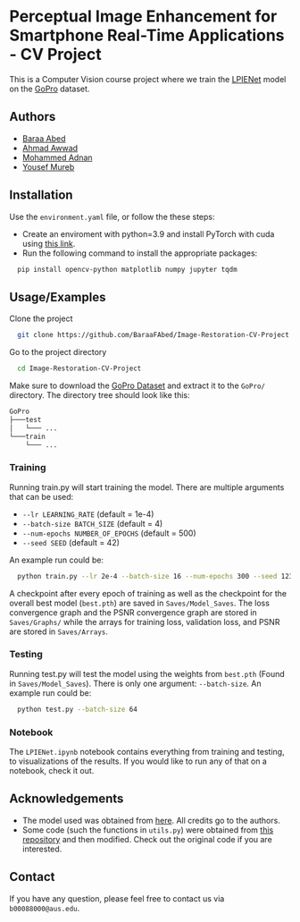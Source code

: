 
# Perceptual Image Enhancement for Smartphone Real-Time Applications - CV Project

This is a Computer Vision course project where we train the [LPIENet](https://arxiv.org/pdf/2210.13552) model on the [GoPro](https://seungjunnah.github.io/Datasets/gopro.html) dataset.


## Authors

- [Baraa Abed](https://github.com/BaraaFAbed)
- [Ahmad Awwad](https://github.com/41686d6564)
- [Mohammed Adnan](https://github.com/Hamody23)
- [Yousef Mureb](https://github.com/yousefmureb)


## Installation

Use the `environment.yaml` file, or follow the these steps:
*  Create an enviroment with python=3.9 and install PyTorch with cuda using [this link](https://pytorch.org/get-started/locally/).
*  Run the following command to install the appropriate packages:

```bash
  pip install opencv-python matplotlib numpy jupyter tqdm

```

## Usage/Examples

Clone the project

```bash
  git clone https://github.com/BaraaFAbed/Image-Restoration-CV-Project.git
```

Go to the project directory

```bash
  cd Image-Restoration-CV-Project
```

Make sure to download the [GoPro Dataset](https://seungjunnah.github.io/Datasets/gopro.html) and extract it to the `GoPro/` directory. The directory tree should look like this:

```bash
GoPro
├───test
│   └─── ...
└───train
    └─── ...
```

### Training

Running train.py will start training the model. There are multiple arguments that can be used:

* `--lr LEARNING_RATE` (default = 1e-4)
* `--batch-size BATCH_SIZE` (default = 4)
* `--num-epochs NUMBER_OF_EPOCHS` (default = 500)
* `--seed SEED` (default = 42)

An example run could be:

```bash
  python train.py --lr 2e-4 --batch-size 16 --num-epochs 300 --seed 123
```

A checkpoint after every epoch of training as well as the checkpoint for the overall best model (`best.pth`) are saved in `Saves/Model_Saves`.  The loss convergence graph and the PSNR convergence graph are stored in `Saves/Graphs/` while the arrays for training loss, validation loss, and PSNR are stored in `Saves/Arrays`. 

### Testing

Running test.py will test the model using the weights from `best.pth` (Found in `Saves/Model_Saves`). There is only one argument: `--batch-size`. An example run could be:

```bash
  python test.py --batch-size 64
```

### Notebook

The `LPIENet.ipynb` notebook contains everything from training and testing, to visualizations of the results. If you would like to run any of that on a notebook, check it out.  


## Acknowledgements

* The model used was obtained from [here](https://github.com/mv-lab/AISP). All credits go to the authors. 
* Some code (such the functions in `utils.py`) were obtained from [this repository](https://github.com/yjn870/SRCNN-pytorch/) and then modified. Check out the original code if you are interested.  

## Contact

If you have any question, please feel free to contact us via `b00088000@aus.edu`.


